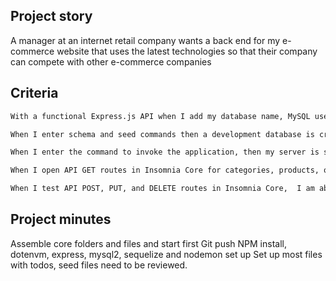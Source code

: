 ## Project story
A manager at an internet retail company wants a back end for my e-commerce website that uses the latest technologies
so that their company can compete with other e-commerce companies

## Criteria

```md
With a functional Express.js API when I add my database name, MySQL username, and MySQL password to an environment variable file then I am able to connect to a database using Sequelize

When I enter schema and seed commands then a development database is created and is seeded with test data

When I enter the command to invoke the application, then my server is started and the Sequelize models are synced to the MySQL database

When I open API GET routes in Insomnia Core for categories, products, or tags, then the data for each of these routes is displayed in a formatted JSON

When I test API POST, PUT, and DELETE routes in Insomnia Core,  I am able to successfully create, update, and delete data in my database
```

## Project minutes

Assemble core folders and files and start first Git push
NPM install, dotenvm, express, mysql2, sequelize and nodemon set up
Set up most files with todos, seed files need to be reviewed.